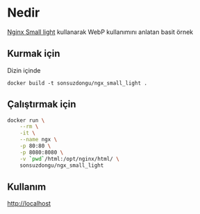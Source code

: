 # Nedir
[Nginx Small light](https://github.com/cubicdaiya/ngx_small_light) kullanarak WebP kullanımını anlatan basit örnek

## Kurmak için

Dizin içinde

```docker build -t sonsuzdongu/ngx_small_light .```


## Çalıştırmak için

```bash
docker run \
    --rm \
    -it \
    --name ngx \
    -p 80:80 \
    -p 8080:8080 \
    -v `pwd`/html:/opt/nginx/html/ \
    sonsuzdongu/ngx_small_light
```

## Kullanım

[http://localhost](http://localhost)
